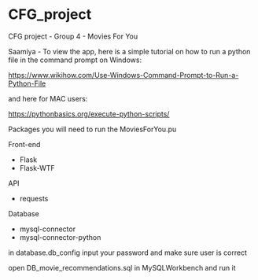 # CFG_project
CFG project - Group 4 - Movies For You

Saamiya - To view the app, here is a simple tutorial on how to run a python file in the command prompt on Windows:

https://www.wikihow.com/Use-Windows-Command-Prompt-to-Run-a-Python-File

and here for MAC users:

https://pythonbasics.org/execute-python-scripts/

Packages you will need to run the MoviesForYou.pu

Front-end
- Flask 
- Flask-WTF

API
- requests

Database
- mysql-connector
- mysql-connector-python


in database.db_config input your password and make sure user is correct

open DB_movie_recommendations.sql in MySQLWorkbench and run it
